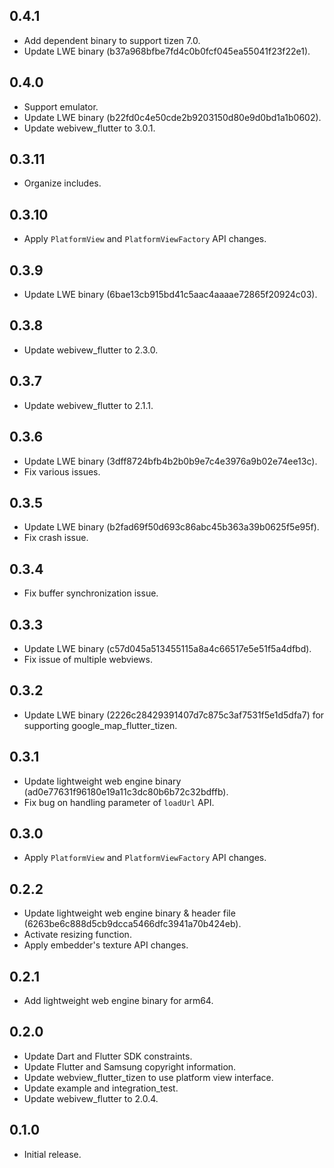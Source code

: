 ## 0.4.1

* Add dependent binary to support tizen 7.0.
* Update LWE binary (b37a968bfbe7fd4c0b0fcf045ea55041f23f22e1).

## 0.4.0

* Support emulator.
* Update LWE binary (b22fd0c4e50cde2b9203150d80e9d0bd1a1b0602).
* Update webivew_flutter to 3.0.1.

## 0.3.11

* Organize includes.

## 0.3.10

* Apply `PlatformView` and `PlatformViewFactory` API changes.

## 0.3.9

* Update LWE binary (6bae13cb915bd41c5aac4aaaae72865f20924c03).

## 0.3.8

* Update webivew_flutter to 2.3.0.

## 0.3.7

* Update webivew_flutter to 2.1.1.

## 0.3.6

* Update LWE binary (3dff8724bfb4b2b0b9e7c4e3976a9b02e74ee13c).
* Fix various issues.

## 0.3.5

* Update LWE binary (b2fad69f50d693c86abc45b363a39b0625f5e95f).
* Fix crash issue.

## 0.3.4

* Fix buffer synchronization issue.

## 0.3.3

* Update LWE binary (c57d045a513455115a8a4c66517e5e51f5a4dfbd).
* Fix issue of multiple webviews.

## 0.3.2

* Update LWE binary (2226c28429391407d7c875c3af7531f5e1d5dfa7) for supporting google_map_flutter_tizen.

## 0.3.1

* Update lightweight web engine binary (ad0e77631f96180e19a11c3dc80b6b72c32bdffb).
* Fix bug on handling parameter of `loadUrl` API.

## 0.3.0

* Apply `PlatformView` and `PlatformViewFactory` API changes.

## 0.2.2

* Update lightweight web engine binary & header file (6263be6c888d5cb9dcca5466dfc3941a70b424eb).
* Activate resizing function.
* Apply embedder's texture API changes.

## 0.2.1

* Add lightweight web engine binary for arm64.

## 0.2.0

* Update Dart and Flutter SDK constraints.
* Update Flutter and Samsung copyright information.
* Update webview_flutter_tizen to use platform view interface.
* Update example and integration_test.
* Update webivew_flutter to 2.0.4.

## 0.1.0

* Initial release.
